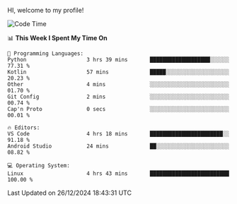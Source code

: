 HI, welcome to my profile!
<!--START_SECTION:waka-->
![Code Time](http://img.shields.io/badge/Code%20Time-1%2C955%20hrs%202%20mins-blue)

📊 **This Week I Spent My Time On** 

```text
💬 Programming Languages: 
Python                   3 hrs 39 mins       ███████████████████░░░░░░   77.31 % 
Kotlin                   57 mins             █████░░░░░░░░░░░░░░░░░░░░   20.23 % 
Other                    4 mins              ░░░░░░░░░░░░░░░░░░░░░░░░░   01.70 % 
Git Config               2 mins              ░░░░░░░░░░░░░░░░░░░░░░░░░   00.74 % 
Cap'n Proto              0 secs              ░░░░░░░░░░░░░░░░░░░░░░░░░   00.01 % 

🔥 Editors: 
VS Code                  4 hrs 18 mins       ███████████████████████░░   91.18 % 
Android Studio           24 mins             ██░░░░░░░░░░░░░░░░░░░░░░░   08.82 % 

💻 Operating System: 
Linux                    4 hrs 43 mins       █████████████████████████   100.00 % 
```


 Last Updated on 26/12/2024 18:43:31 UTC
<!--END_SECTION:waka-->
